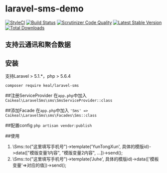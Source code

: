 # laravel-sms-demo
[![StyleCI](https://styleci.io/repos/58302704/shield)](https://styleci.io/repos/58302704)
[![Build Status](https://travis-ci.org/caikeal/laravel-sms-demo.svg?branch=master)](https://travis-ci.org/caikeal/laravel-sms-demo)
[![Scrutinizer Code Quality](https://scrutinizer-ci.com/g/caikeal/laravel-sms-demo/badges/quality-score.png?b=master)](https://scrutinizer-ci.com/g/caikeal/laravel-sms-demo/?branch=master)
[![Latest Stable Version](https://img.shields.io/packagist/v/keal/laravel-sms.svg)](https://packagist.org/packages/keal/laravel-sms)
[![Total Downloads](https://img.shields.io/packagist/dt/keal/laravel-sms.svg)](https://packagist.org/packages/keal/laravel-sms)

## 支持云通讯和聚合数据
## 安装
支持Laravel > 5.1.*，php > 5.6.4

`composer require keal/laravel-sms`

##注册ServiceProvider
在`app.php`中加入
`Caikeal\LaravelSms\sms\SmsServiceProvider::class`

##添加Facade
在`app.php`中加入
`'Sms' => Caikeal\LaravelSms\sms\Facades\Sms::class`

##配置config
`php artisan vendor:publish`

##使用
1. \Sms::to("这里填写手机号")->template('YunTongXun', 具体的模版id)->data(["模版变量1内容", "模版变量2内容", ...])->send();
2. \Sms::to("这里填写手机号")->template('Juhe', 具体的模版id)->data(['模板变量'=>对应的值])->send();